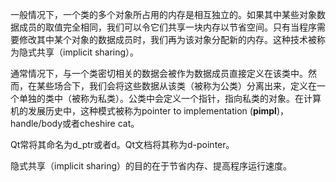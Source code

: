 一般情况下，一个类的多个对象所占用的内存是相互独立的。如果其中某些对象数据成员的取值完全相同，我们可以令它们共享一块内存以节省空间。只有当程序需要修改其中某个对象的数据成员时，我们再为该对象分配新的内存。这种技术被称为隐式共享（implicit sharing）。

通常情况下，与一个类密切相关的数据会被作为数据成员直接定义在该类中。然而，在某些场合下，我们会将这些数据从该类（被称为公类）分离出来，定义在一个单独的类中（被称为私类）。公类中会定义一个指针，指向私类的对象。在计算机的发展历史中，这种模式被称为pointer to implementation (**pimpl**)，handle/body或者cheshire cat。

Qt常将其命名为d_ptr或者d。Qt文档将其称为d-pointer。

隐式共享（implicit sharing）的目的在于节省内存、提高程序运行速度。
